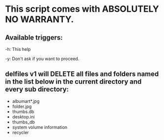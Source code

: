 # This script comes with ABSOLUTELY NO WARRANTY.

## Available triggers:
-h: This help

-y: Don't ask if you want to proceed.

## delfiles v1 will DELETE all files and folders named in the list below in the current directory and every sub directory:

- albumart*.jpg
- folder.jpg
- thumbs.db
- desktop.ini
- thumbs_db
- system volume information
- recycler
